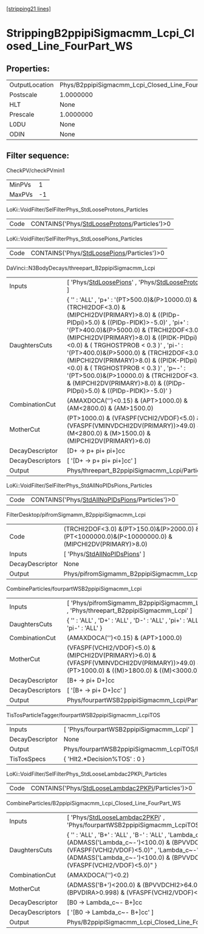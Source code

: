 [[stripping21 lines]](./stripping21-index)

# StrippingB2ppipiSigmacmm_Lcpi_Closed_Line_FourPart_WS

## Properties:

|                |                                                             |
|----------------|-------------------------------------------------------------|
| OutputLocation | Phys/B2ppipiSigmacmm_Lcpi_Closed_Line_FourPart_WS/Particles |
| Postscale      | 1.0000000                                                   |
| HLT            | None                                                        |
| Prescale       | 1.0000000                                                   |
| L0DU           | None                                                        |
| ODIN           | None                                                        |

## Filter sequence:

CheckPV/checkPVmin1

|        |     |
|--------|-----|
| MinPVs | 1   |
| MaxPVs | -1  |

LoKi::VoidFilter/SelFilterPhys_StdLooseProtons_Particles

|      |                                                                                                |
|------|------------------------------------------------------------------------------------------------|
| Code | CONTAINS('Phys/[StdLooseProtons](./stripping21-commonparticles-stdlooseprotons)/Particles')\>0 |

LoKi::VoidFilter/SelFilterPhys_StdLoosePions_Particles

|      |                                                                                            |
|------|--------------------------------------------------------------------------------------------|
| Code | CONTAINS('Phys/[StdLoosePions](./stripping21-commonparticles-stdloosepions)/Particles')\>0 |

DaVinci::N3BodyDecays/threepart_B2ppipiSigmacmm_Lcpi

|                  |                                                                                                                                                                                                                                                                                                                                                                                                                                                                                                                                                   |
|------------------|---------------------------------------------------------------------------------------------------------------------------------------------------------------------------------------------------------------------------------------------------------------------------------------------------------------------------------------------------------------------------------------------------------------------------------------------------------------------------------------------------------------------------------------------------|
| Inputs           | [ 'Phys/[StdLoosePions](./stripping21-commonparticles-stdloosepions)' , 'Phys/[StdLooseProtons](./stripping21-commonparticles-stdlooseprotons)' ]                                                                                                                                                                                                                                                                                                                                                                                               |
| DaughtersCuts    | { '' : 'ALL' , 'p+' : '(PT\>500.0)&(P\>10000.0) & (TRCHI2DOF\<3.0) & (MIPCHI2DV(PRIMARY)\>8.0) & ((PIDp-PIDpi)\>5.0) & ((PIDp-PIDK)\>-5.0)' , 'pi+' : '(PT\>400.0)&(P\>5000.0) & (TRCHI2DOF\<3.0) & (MIPCHI2DV(PRIMARY)\>8.0) & ((PIDK-PIDpi)\<0.0) & ( TRGHOSTPROB \< 0.3 )' , 'pi-' : '(PT\>400.0)&(P\>5000.0) & (TRCHI2DOF\<3.0) & (MIPCHI2DV(PRIMARY)\>8.0) & ((PIDK-PIDpi)\<0.0) & ( TRGHOSTPROB \< 0.3 )' , 'p~-' : '(PT\>500.0)&(P\>10000.0) & (TRCHI2DOF\<3.0) & (MIPCHI2DV(PRIMARY)\>8.0) & ((PIDp-PIDpi)\>5.0) & ((PIDp-PIDK)\>-5.0)' } |
| CombinationCut   | (AMAXDOCA('')\<0.15) & (APT\>1000.0) & (AM\<2800.0) & (AM\>1500.0)                                                                                                                                                                                                                                                                                                                                                                                                                                                                                |
| MotherCut        | (PT\>1000.0) & (VFASPF(VCHI2/VDOF)\<5.0) & (VFASPF(VMINVDCHI2DV(PRIMARY))\>49.0) & (M\<2800.0) & (M\>1500.0) & (MIPCHI2DV(PRIMARY)\>6.0)                                                                                                                                                                                                                                                                                                                                                                                                          |
| DecayDescriptor  | [D+ -\> p+ pi+ pi+]cc                                                                                                                                                                                                                                                                                                                                                                                                                                                                                                                           |
| DecayDescriptors | [ '[D+ -\> p+ pi+ pi+]cc' ]                                                                                                                                                                                                                                                                                                                                                                                                                                                                                                                   |
| Output           | Phys/threepart_B2ppipiSigmacmm_Lcpi/Particles                                                                                                                                                                                                                                                                                                                                                                                                                                                                                                     |

LoKi::VoidFilter/SelFilterPhys_StdAllNoPIDsPions_Particles

|      |                                                                                                    |
|------|----------------------------------------------------------------------------------------------------|
| Code | CONTAINS('Phys/[StdAllNoPIDsPions](./stripping21-commonparticles-stdallnopidspions)/Particles')\>0 |

FilterDesktop/pifromSigmamm_B2ppipiSigmacmm_Lcpi

|                 |                                                                                                        |
|-----------------|--------------------------------------------------------------------------------------------------------|
| Code            | (TRCHI2DOF\<3.0) &(PT\>150.0)&(P\>2000.0) &(PT\<1000000.0)&(P\<10000000.0) & (MIPCHI2DV(PRIMARY)\>8.0) |
| Inputs          | [ 'Phys/[StdAllNoPIDsPions](./stripping21-commonparticles-stdallnopidspions)' ]                      |
| DecayDescriptor | None                                                                                                   |
| Output          | Phys/pifromSigmamm_B2ppipiSigmacmm_Lcpi/Particles                                                      |

CombineParticles/fourpartWSB2ppipiSigmacmm_Lcpi

|                  |                                                                                                                                              |
|------------------|----------------------------------------------------------------------------------------------------------------------------------------------|
| Inputs           | [ 'Phys/pifromSigmamm_B2ppipiSigmacmm_Lcpi' , 'Phys/threepart_B2ppipiSigmacmm_Lcpi' ]                                                      |
| DaughtersCuts    | { '' : 'ALL' , 'D+' : 'ALL' , 'D-' : 'ALL' , 'pi+' : 'ALL' , 'pi-' : 'ALL' }                                                                 |
| CombinationCut   | (AMAXDOCA('')\<0.15) & (APT\>1000.0)                                                                                                         |
| MotherCut        | (VFASPF(VCHI2/VDOF)\<5.0) & (MIPCHI2DV(PRIMARY)\>6.0) & (VFASPF(VMINVDCHI2DV(PRIMARY))\>49.0) & (PT\>1000.0) & ((M)\>1800.0) & ((M)\<3000.0) |
| DecayDescriptor  | [B+ -\> pi+ D+]cc                                                                                                                          |
| DecayDescriptors | [ '[B+ -\> pi+ D+]cc' ]                                                                                                                  |
| Output           | Phys/fourpartWSB2ppipiSigmacmm_Lcpi/Particles                                                                                                |

TisTosParticleTagger/fourpartWSB2ppipiSigmacmm_LcpiTOS

|                 |                                                  |
|-----------------|--------------------------------------------------|
| Inputs          | [ 'Phys/fourpartWSB2ppipiSigmacmm_Lcpi' ]      |
| DecayDescriptor | None                                             |
| Output          | Phys/fourpartWSB2ppipiSigmacmm_LcpiTOS/Particles |
| TisTosSpecs     | { 'Hlt2.\*Decision%TOS' : 0 }                    |

LoKi::VoidFilter/SelFilterPhys_StdLooseLambdac2PKPi_Particles

|      |                                                                                                          |
|------|----------------------------------------------------------------------------------------------------------|
| Code | CONTAINS('Phys/[StdLooseLambdac2PKPi](./stripping21-commonparticles-stdlooselambdac2pkpi)/Particles')\>0 |

CombineParticles/B2ppipiSigmacmm_Lcpi_Closed_Line_FourPart_WS

|                  |                                                                                                                                                                                                                                               |
|------------------|-----------------------------------------------------------------------------------------------------------------------------------------------------------------------------------------------------------------------------------------------|
| Inputs           | [ 'Phys/[StdLooseLambdac2PKPi](./stripping21-commonparticles-stdlooselambdac2pkpi)' , 'Phys/fourpartWSB2ppipiSigmacmm_LcpiTOS' ]                                                                                                            |
| DaughtersCuts    | { '' : 'ALL' , 'B+' : 'ALL' , 'B-' : 'ALL' , 'Lambda_c+' : "(ADMASS('Lambda_c~-')\<100.0) & (BPVVDCHI2\>36.0) & (VFASPF(VCHI2/VDOF)\<5.0)" , 'Lambda_c~-' : "(ADMASS('Lambda_c~-')\<100.0) & (BPVVDCHI2\>36.0) & (VFASPF(VCHI2/VDOF)\<5.0)" } |
| CombinationCut   | (AMAXDOCA('')\<0.2)                                                                                                                                                                                                                           |
| MotherCut        | (ADMASS('B+')\<200.0) & (BPVVDCHI2\>64.0) & (BPVDIRA\>0.998) & (VFASPF(VCHI2/VDOF)\<5.0)                                                                                                                                                      |
| DecayDescriptor  | [B0 -\> Lambda_c~- B+]cc                                                                                                                                                                                                                    |
| DecayDescriptors | [ '[B0 -\> Lambda_c~- B+]cc' ]                                                                                                                                                                                                            |
| Output           | Phys/B2ppipiSigmacmm_Lcpi_Closed_Line_FourPart_WS/Particles                                                                                                                                                                                   |
